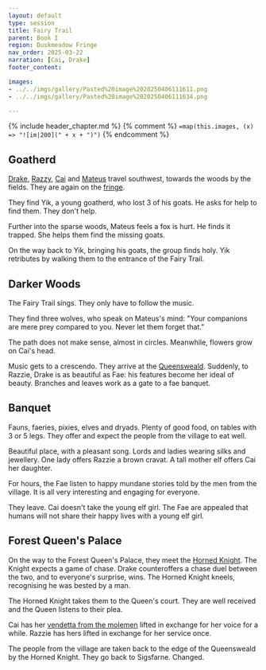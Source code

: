 ```yaml
---
layout: default
type: session
title: Fairy Trail
parent: Book I
region: Duskmeadow Fringe
nav_order: 2025-03-22
narration: [Cai, Drake]
footer_content: 

images:
- ../../imgs/gallery/Pasted%20image%2020250406111611.png
- ../../imgs/gallery/Pasted%20image%2020250406111634.png

---
```


{% include header_chapter.md %}
{% comment %}
`=map(this.images, (x) => "![im|200](" + x + ")")`
{% endcomment %}

## Goatherd

[Drake](../../directory/Sigisfarne/Drake.md), [Razzy](../../directory/Sigisfarne/Razvan.md), [Cai](../../directory/Sigisfarne/Cai.md) and [Mateus](../../directory/Sigisfarne/Mateus.md) travel southwest, towards the woods by the fields.
They are again on the [fringe](../../directory/DuskmeadowFringe/index.md).

They find Yik, a young goatherd, who lost 3 of his goats.
He asks for help to find them.
They don't help.

Further into the sparse woods, Mateus feels a fox is hurt.
He finds it trapped.
She helps them find the missing goats.

On the way back to Yik, bringing his goats, the group finds holy.
Yik retributes by walking them to the entrance of the Fairy Trail.

## Darker Woods

The Fairy Trail sings.
They only have to follow the music.

They find three wolves, who speak on Mateus's mind:
"Your companions are mere prey compared to you. Never let them forget that."

The path does not make sense, almost in circles.
Meanwhile, flowers grow on Cai's head.

Music gets to a crescendo.
They arrive at the [Queensweald](../../directory/DuskmeadowFringe/Queensweald.md).
Suddenly, to Razzie, Drake is as beautiful as Fae: his features become her ideal of beauty.
Branches and leaves work as a gate to a fae banquet.

## Banquet

Fauns, faeries, pixies, elves and dryads.
Plenty of good food, on tables with 3 or 5 legs.
They offer and expect the people from the village to eat well.

Beautiful place, with a pleasant song.
Lords and ladies wearing silks and jewellery.
One lady offers Razzie a brown cravat.
A tall mother elf offers Cai her daughter.

For hours, the Fae listen to happy mundane stories told by the men from the village.
It is all very interesting and engaging for everyone. 

They leave. Cai doesn't take the young elf girl.
The Fae are appealed that humans will not share their happy lives with a young elf girl.

## Forest Queen's Palace

On the way to the Forest Queen's Palace, they meet the [Horned Knight](../../directory/DuskmeadowFringe/HornedKnight.md).
The Knight expects a game of chase.
Drake counteroffers a chase duel between the two, and to everyone's surprise, wins.
The Horned Knight kneels, recognising he was bested by a man.

The Horned Knight takes them to the Queen's court.
They are well received and the Queen listens to their plea.


Cai has her [vendetta from the molemen](ep_004.md) lifted in exchange for her voice for a while. Razzie has hers lifted in exchange for her service once.

The people from the village are taken back to the edge of the Queensweald by the Horned Knight.
They go back to Sigsfarne.
Changed.
